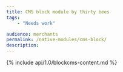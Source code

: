 ```yaml
---
title: CMS block module by thirty bees
tags:
    - "Needs work"

audience: merchants
permalink: /native-modules/cms-block/
description:
---
```


{% include api/1.0/blockcms-content.md %}
